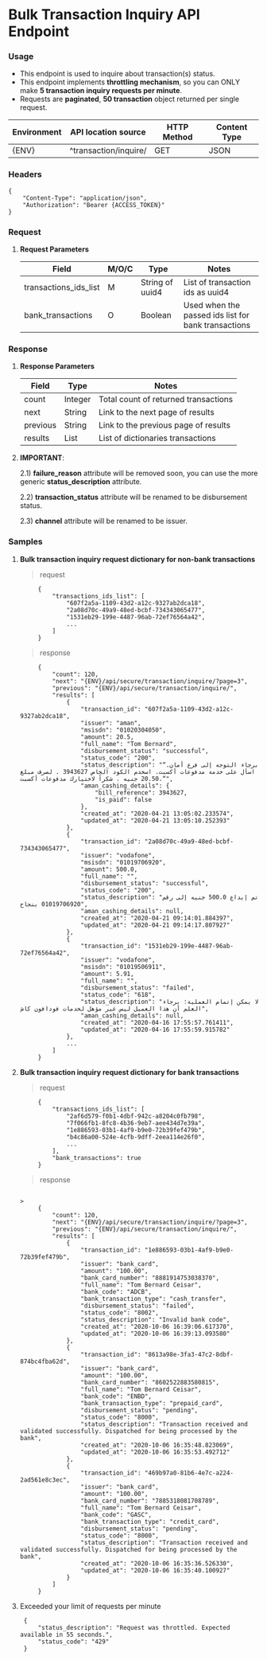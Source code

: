 # Bulk Transaction Inquiry API Endpoint


### Usage
    
* This endpoint is used to inquire about transaction(s) status.
* This endpoint implements **throttling mechanism**, so you can ONLY make **5 transaction inquiry requests per minute**.
* Requests are **paginated**, **50 transaction** object returned per single request.


|  Environment	|  API location source    |   HTTP Method	| Content Type	|
|---	        |---   	                  |---	            |---	        |
|     {ENV}     |  ^transaction/inquire/  |      GET        |     JSON      |


### Headers
```
{
    "Content-Type": "application/json",
    "Authorization": "Bearer {ACCESS_TOKEN}"
}
```


### Request
1. **Request Parameters**

    |  Field                  |  M/O/C   |    Type           |    Notes                                              |
    |-------	              |------    |--------           |---------                                              |
    |  transactions_ids_list  |   M      |  String of uuid4  |  List of transaction ids as uuid4                     |
    |  bank_transactions      |   O      |  Boolean          |  Used when the passed ids list for bank transactions  |


### Response
1. **Response Parameters**

    |    Field   |    Type    |                 Notes                  |
    |---         |---	      |---	                                   |
    |  count     |   Integer  |  Total count of returned transactions  |
    |  next      |   String   |  Link to the next page of results      |
    |  previous  |   String   |  Link to the previous page of results  |
    |  results   |   List     |  List of dictionaries transactions     |

2. **IMPORTANT**:

    2.1) **failure_reason** attribute will be removed soon, you can use the more generic **status_description** attribute.

    2.2) **transaction_status** attribute will be renamed to be disbursement status.

    2.3) **channel** attribute will be renamed to be issuer.


### Samples
1. **Bulk transaction inquiry request dictionary for non-bank transactions**

    > request

            {
                "transactions_ids_list": [
                    "607f2a5a-1109-43d2-a12c-9327ab2dca18",
                    "2a08d70c-49a9-48ed-bcbf-734343065477",
                    "1531eb29-199e-4487-96ab-72ef76564a42",
                    ...
                ]
            }

    > response

            {
                "count": 120,
                "next": "{ENV}/api/secure/transaction/inquire/?page=3",
                "previous": "{ENV}/api/secure/transaction/inquire/",
                "results": [
                    {
                        "transaction_id": "607f2a5a-1109-43d2-a12c-9327ab2dca18",
                        "issuer": "aman",
                        "msisdn": "01020304050",
                        "amount": 20.5,
                        "full_name": "Tom Bernard",
                        "disbursement_status": "successful",
                        "status_code": "200",
                        "status_description": "“برجاء التوجه إلى فرع أمان. اسأل على خدمة مدفوعات أكسبت. اسخدم الكود الخاص 3943627 . لصرف مبلغ 20.50 جنيه . شكراً لاختيارك مدفوعات أكسبت.“",
                        "aman_cashing_details": {
                            "bill_reference": 3943627,
                            "is_paid": false
                        },
                        "created_at": "2020-04-21 13:05:02.233574",
                        "updated_at": "2020-04-21 13:05:10.252393"
                    },
                    {
                        "transaction_id": "2a08d70c-49a9-48ed-bcbf-734343065477",
                        "issuer": "vodafone",
                        "msisdn": "01019706920",
                        "amount": 500.0,
                        "full_name": "",
                        "disbursement_status": "successful",
                        "status_code": "200",
                        "status_description": "تم إيداع 500.0 جنيه إلى رقم 01019706920 بنجاح",
                        "aman_cashing_details": null,
                        "created_at": "2020-04-21 09:14:01.884397",
                        "updated_at": "2020-04-21 09:14:17.807927"
                    },
                    {
                        "transaction_id": "1531eb29-199e-4487-96ab-72ef76564a42",
                        "issuer": "vodafone",
                        "msisdn": "01019506911",
                        "amount": 5.91,
                        "full_name": "",
                        "disbursement_status": "failed",
                        "status_code": "618",
                        "status_description": "لا يمكن إتمام العملية؛ برجاء العلم أن هذا العميل ليس غير مؤهل لخدمات فودافون كاش",
                        "aman_cashing_details": null,
                        "created_at": "2020-04-16 17:55:57.761411",
                        "updated_at": "2020-04-16 17:55:59.915782"
                    },
                    ...
                ]
            }

2. **Bulk transaction inquiry request dictionary for bank transactions**

    > request

            {
                "transactions_ids_list": [
                    "2af6d579-f0b1-4dbf-942c-a8204c0fb798",
                    "7f066fb1-8fc8-4b36-9eb7-aee434d7e39a",
                    "1e886593-03b1-4af9-b9e0-72b39fef479b",
                    "b4c86a00-524e-4cfb-9dff-2eea114e26f0",
                    ...
                ],
                "bank_transactions": true
            }

    > response
              
                                                                                                                                                                                                                                                                                                                                                                 >
            {
                "count": 120,
                "next": "{ENV}/api/secure/transaction/inquire/?page=3",
                "previous": "{ENV}/api/secure/transaction/inquire/",
                "results": [
                    {
                        "transaction_id": "1e886593-03b1-4af9-b9e0-72b39fef479b",
                        "issuer": "bank_card",
                        "amount": "100.00",
                        "bank_card_number": "8881914753038370",
                        "full_name": "Tom Bernard Ceisar",
                        "bank_code": "ADCB",
                        "bank_transaction_type": "cash_transfer",
                        "disbursement_status": "failed",
                        "status_code": "8002",
                        "status_description": "Invalid bank code",
                        "created_at": "2020-10-06 16:39:06.617370",
                        "updated_at": "2020-10-06 16:39:13.093580"
                    },
                    {
                        "transaction_id": "8613a98e-3fa3-47c2-8dbf-874bc4fba62d",
                        "issuer": "bank_card",
                        "amount": "100.00",
                        "bank_card_number": "8602522883580815",
                        "full_name": "Tom Bernard Ceisar",
                        "bank_code": "ENBD",
                        "bank_transaction_type": "prepaid_card",
                        "disbursement_status": "pending",
                        "status_code": "8000",
                        "status_description": "Transaction received and validated successfully. Dispatched for being processed by the bank",
                        "created_at": "2020-10-06 16:35:48.823069",
                        "updated_at": "2020-10-06 16:35:53.492712"
                    },
                    {
                        "transaction_id": "469b97a0-81b6-4e7c-a224-2ad561e8c3ec",
                        "issuer": "bank_card",
                        "amount": "100.00",
                        "bank_card_number": "7885318081708789",
                        "full_name": "Tom Bernard Ceisar",
                        "bank_code": "GASC",
                        "bank_transaction_type": "credit_card",
                        "disbursement_status": "pending",
                        "status_code": "8000",
                        "status_description": "Transaction received and validated successfully. Dispatched for being processed by the bank",
                        "created_at": "2020-10-06 16:35:36.526330",
                        "updated_at": "2020-10-06 16:35:40.100927"
                    }
                ]
            }


3. Exceeded your limit of requests per minute

        {
            "status_description": "Request was throttled. Expected available in 55 seconds.",
            "status_code": "429"
        }
